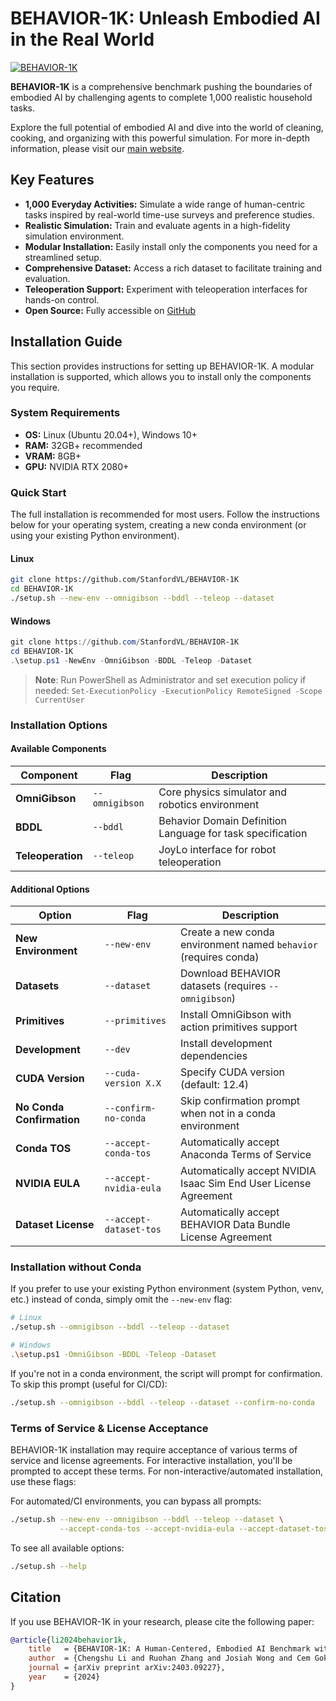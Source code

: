 # BEHAVIOR-1K: Unleash Embodied AI in the Real World

[![BEHAVIOR-1K](./docs/assets/readme_splash_logo.png)](https://github.com/StanfordVL/BEHAVIOR-1K)

**BEHAVIOR-1K** is a comprehensive benchmark pushing the boundaries of embodied AI by challenging agents to complete 1,000 realistic household tasks.

Explore the full potential of embodied AI and dive into the world of cleaning, cooking, and organizing with this powerful simulation. For more in-depth information, please visit our [main website](https://behavior.stanford.edu/).

## Key Features

*   **1,000 Everyday Activities:**  Simulate a wide range of human-centric tasks inspired by real-world time-use surveys and preference studies.
*   **Realistic Simulation:** Train and evaluate agents in a high-fidelity simulation environment.
*   **Modular Installation:** Easily install only the components you need for a streamlined setup.
*   **Comprehensive Dataset:** Access a rich dataset to facilitate training and evaluation.
*   **Teleoperation Support:** Experiment with teleoperation interfaces for hands-on control.
*   **Open Source:** Fully accessible on [GitHub](https://github.com/StanfordVL/BEHAVIOR-1K)

## Installation Guide

This section provides instructions for setting up BEHAVIOR-1K.  A modular installation is supported, which allows you to install only the components you require.

### System Requirements

*   **OS:** Linux (Ubuntu 20.04+), Windows 10+
*   **RAM:** 32GB+ recommended
*   **VRAM:** 8GB+
*   **GPU:** NVIDIA RTX 2080+

### Quick Start

The full installation is recommended for most users. Follow the instructions below for your operating system, creating a new conda environment (or using your existing Python environment).

#### Linux

```bash
git clone https://github.com/StanfordVL/BEHAVIOR-1K
cd BEHAVIOR-1K
./setup.sh --new-env --omnigibson --bddl --teleop --dataset
```

#### Windows

```powershell
git clone https://github.com/StanfordVL/BEHAVIOR-1K
cd BEHAVIOR-1K
.\setup.ps1 -NewEnv -OmniGibson -BDDL -Teleop -Dataset
```

> **Note**: Run PowerShell as Administrator and set execution policy if needed: `Set-ExecutionPolicy -ExecutionPolicy RemoteSigned -Scope CurrentUser`

### Installation Options

#### Available Components

| Component       | Flag          | Description                                         |
| --------------- | ------------- | --------------------------------------------------- |
| **OmniGibson**  | `--omnigibson` | Core physics simulator and robotics environment     |
| **BDDL**        | `--bddl`       | Behavior Domain Definition Language for task specification |
| **Teleoperation** | `--teleop`     | JoyLo interface for robot teleoperation           |

#### Additional Options

| Option                | Flag                      | Description                                                                |
| --------------------- | ------------------------- | -------------------------------------------------------------------------- |
| **New Environment**   | `--new-env`               | Create a new conda environment named `behavior` (requires conda)              |
| **Datasets**          | `--dataset`               | Download BEHAVIOR datasets (requires `--omnigibson`)                      |
| **Primitives**        | `--primitives`            | Install OmniGibson with action primitives support                          |
| **Development**       | `--dev`                   | Install development dependencies                                           |
| **CUDA Version**      | `--cuda-version X.X`      | Specify CUDA version (default: 12.4)                                       |
| **No Conda Confirmation** | `--confirm-no-conda` | Skip confirmation prompt when not in a conda environment                      |
| **Conda TOS**         | `--accept-conda-tos`       | Automatically accept Anaconda Terms of Service                            |
| **NVIDIA EULA**       | `--accept-nvidia-eula`    | Automatically accept NVIDIA Isaac Sim End User License Agreement          |
| **Dataset License**   | `--accept-dataset-tos`    | Automatically accept BEHAVIOR Data Bundle License Agreement                 |

### Installation without Conda

If you prefer to use your existing Python environment (system Python, venv, etc.) instead of conda, simply omit the `--new-env` flag:

```bash
# Linux
./setup.sh --omnigibson --bddl --teleop --dataset

# Windows
.\setup.ps1 -OmniGibson -BDDL -Teleop -Dataset
```

If you're not in a conda environment, the script will prompt for confirmation. To skip this prompt (useful for CI/CD):

```bash
./setup.sh --omnigibson --bddl --teleop --dataset --confirm-no-conda
```

### Terms of Service & License Acceptance

BEHAVIOR-1K installation may require acceptance of various terms of service and license agreements. For interactive installation, you'll be prompted to accept these terms. For non-interactive/automated installation, use these flags:

For automated/CI environments, you can bypass all prompts:

```bash
./setup.sh --new-env --omnigibson --bddl --teleop --dataset \
           --accept-conda-tos --accept-nvidia-eula --accept-dataset-tos
```

To see all available options:
```bash
./setup.sh --help
```

## Citation

If you use BEHAVIOR-1K in your research, please cite the following paper:

```bibtex
@article{li2024behavior1k,
    title   = {BEHAVIOR-1K: A Human-Centered, Embodied AI Benchmark with 1,000 Everyday Activities and Realistic Simulation},
    author  = {Chengshu Li and Ruohan Zhang and Josiah Wong and Cem Gokmen and Sanjana Srivastava and Roberto Martín-Martín and Chen Wang and Gabrael Levine and Wensi Ai and Benjamin Martinez and Hang Yin and Michael Lingelbach and Minjune Hwang and Ayano Hiranaka and Sujay Garlanka and Arman Aydin and Sharon Lee and Jiankai Sun and Mona Anvari and Manasi Sharma and Dhruva Bansal and Samuel Hunter and Kyu-Young Kim and Alan Lou and Caleb R Matthews and Ivan Villa-Renteria and Jerry Huayang Tang and Claire Tang and Fei Xia and Yunzhu Li and Silvio Savarese and Hyowon Gweon and C. Karen Liu and Jiajun Wu and Li Fei-Fei},
    journal = {arXiv preprint arXiv:2403.09227},
    year    = {2024}
}
```